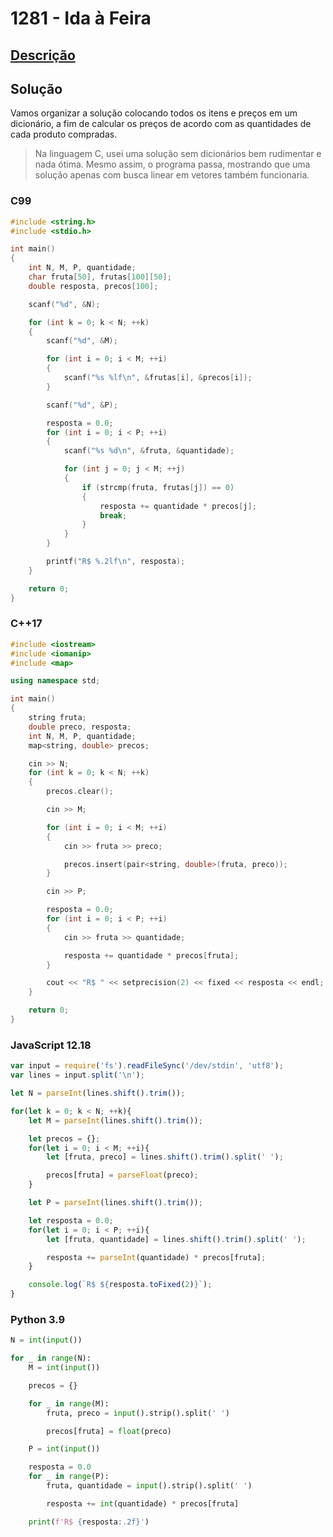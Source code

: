 # 1281 - Ida à Feira

## [Descrição](https://www.beecrowd.com.br/judge/pt/problems/view/1281)

## Solução

Vamos organizar a solução colocando todos os itens e preços em um dicionário, a fim de calcular os preços de acordo com as quantidades de cada produto compradas.

> Na linguagem C, usei uma solução sem dicionários bem rudimentar e nada ótima. Mesmo assim, o programa passa, mostrando que uma solução apenas com busca linear em vetores também funcionaria.

### C99
```c
#include <string.h>
#include <stdio.h>

int main()
{
    int N, M, P, quantidade;
    char fruta[50], frutas[100][50];
    double resposta, precos[100];

    scanf("%d", &N);

    for (int k = 0; k < N; ++k)
    {
        scanf("%d", &M);

        for (int i = 0; i < M; ++i)
        {
            scanf("%s %lf\n", &frutas[i], &precos[i]);
        }

        scanf("%d", &P);

        resposta = 0.0;
        for (int i = 0; i < P; ++i)
        {
            scanf("%s %d\n", &fruta, &quantidade);

            for (int j = 0; j < M; ++j)
            {
                if (strcmp(fruta, frutas[j]) == 0)
                {
                    resposta += quantidade * precos[j];
                    break;
                }
            }
        }

        printf("R$ %.2lf\n", resposta);
    }

    return 0;
}
```

### C++17
```cpp
#include <iostream>
#include <iomanip>
#include <map>

using namespace std;

int main()
{
    string fruta;
    double preco, resposta;
    int N, M, P, quantidade;
    map<string, double> precos;

    cin >> N;
    for (int k = 0; k < N; ++k)
    {
        precos.clear();

        cin >> M;

        for (int i = 0; i < M; ++i)
        {
            cin >> fruta >> preco;

            precos.insert(pair<string, double>(fruta, preco));
        }

        cin >> P;

        resposta = 0.0;
        for (int i = 0; i < P; ++i)
        {
            cin >> fruta >> quantidade;

            resposta += quantidade * precos[fruta];
        }

        cout << "R$ " << setprecision(2) << fixed << resposta << endl;
    }

    return 0;
}
```

### JavaScript 12.18
```javascript
var input = require('fs').readFileSync('/dev/stdin', 'utf8');
var lines = input.split('\n');

let N = parseInt(lines.shift().trim());

for(let k = 0; k < N; ++k){
    let M = parseInt(lines.shift().trim());

    let precos = {};
    for(let i = 0; i < M; ++i){
        let [fruta, preco] = lines.shift().trim().split(' ');

        precos[fruta] = parseFloat(preco);
    }

    let P = parseInt(lines.shift().trim());

    let resposta = 0.0;
    for(let i = 0; i < P; ++i){
        let [fruta, quantidade] = lines.shift().trim().split(' ');

        resposta += parseInt(quantidade) * precos[fruta];
    }

    console.log(`R$ ${resposta.toFixed(2)}`);
}
```

### Python 3.9
```python
N = int(input())

for _ in range(N):
    M = int(input())

    precos = {}

    for _ in range(M):
        fruta, preco = input().strip().split(' ')

        precos[fruta] = float(preco)

    P = int(input())

    resposta = 0.0
    for _ in range(P):
        fruta, quantidade = input().strip().split(' ')

        resposta += int(quantidade) * precos[fruta]

    print(f'R$ {resposta:.2f}')

```